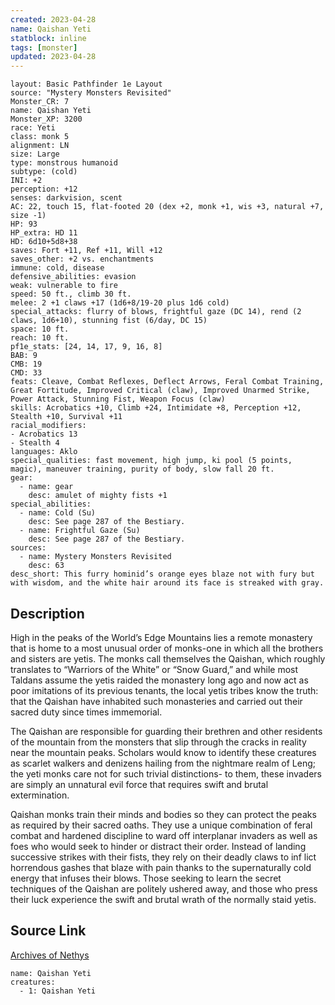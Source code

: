 ```yaml
---
created: 2023-04-28
name: Qaishan Yeti
statblock: inline
tags: [monster]
updated: 2023-04-28
---
```

```statblock
layout: Basic Pathfinder 1e Layout
source: "Mystery Monsters Revisited"
Monster_CR: 7
name: Qaishan Yeti
Monster_XP: 3200
race: Yeti
class: monk 5
alignment: LN
size: Large
type: monstrous humanoid
subtype: (cold)
INI: +2
perception: +12
senses: darkvision, scent
AC: 22, touch 15, flat-footed 20 (dex +2, monk +1, wis +3, natural +7, size -1)
HP: 93
HP_extra: HD 11
HD: 6d10+5d8+38
saves: Fort +11, Ref +11, Will +12
saves_other: +2 vs. enchantments
immune: cold, disease
defensive_abilities: evasion
weak: vulnerable to fire
speed: 50 ft., climb 30 ft.
melee: 2 +1 claws +17 (1d6+8/19-20 plus 1d6 cold)
special_attacks: flurry of blows, frightful gaze (DC 14), rend (2 claws, 1d6+10), stunning fist (6/day, DC 15)
space: 10 ft.
reach: 10 ft.
pf1e_stats: [24, 14, 17, 9, 16, 8]
BAB: 9
CMB: 19
CMD: 33
feats: Cleave, Combat Reflexes, Deflect Arrows, Feral Combat Training, Great Fortitude, Improved Critical (claw), Improved Unarmed Strike, Power Attack, Stunning Fist, Weapon Focus (claw)
skills: Acrobatics +10, Climb +24, Intimidate +8, Perception +12, Stealth +10, Survival +11
racial_modifiers:
- Acrobatics 13
- Stealth 4
languages: Aklo
special_qualities: fast movement, high jump, ki pool (5 points, magic), maneuver training, purity of body, slow fall 20 ft.
gear:
  - name: gear
    desc: amulet of mighty fists +1
special_abilities:
  - name: Cold (Su)
    desc: See page 287 of the Bestiary.
  - name: Frightful Gaze (Su)
    desc: See page 287 of the Bestiary.
sources:
  - name: Mystery Monsters Revisited
    desc: 63
desc_short: This furry hominid’s orange eyes blaze not with fury but with wisdom, and the white hair around its face is streaked with gray.
```
## Description
High in the peaks of the World’s Edge Mountains lies a remote monastery that is home to a most unusual order of monks-one in which all the brothers and sisters are yetis. The monks call themselves the Qaishan, which roughly translates to “Warriors of the White” or “Snow Guard,” and while most Taldans assume the yetis raided the monastery long ago and now act as poor imitations of its previous tenants, the local yetis tribes know the truth: that the Qaishan have inhabited such monasteries and carried out their sacred duty since times immemorial.

The Qaishan are responsible for guarding their brethren and other residents of the mountain from the monsters that slip through the cracks in reality near the mountain peaks. Scholars would know to identify these creatures as scarlet walkers and denizens hailing from the nightmare realm of Leng; the yeti monks care not for such trivial distinctions- to them, these invaders are simply an unnatural evil force that requires swift and brutal extermination.

Qaishan monks train their minds and bodies so they can protect the peaks as required by their sacred oaths. They use a unique combination of feral combat and hardened discipline to ward off interplanar invaders as well as foes who would seek to hinder or distract their order. Instead of landing successive strikes with their fists, they rely on their deadly claws to inf lict horrendous gashes that blaze with pain thanks to the supernaturally cold energy that infuses their blows. Those seeking to learn the secret techniques of the Qaishan are politely ushered away, and those who press their luck experience the swift and brutal wrath of the normally staid yetis.
## Source Link
[Archives of Nethys](https://aonprd.com/MonsterDisplay.aspx?ItemName=Qaishan%20Yeti)
```encounter-table
name: Qaishan Yeti
creatures:
  - 1: Qaishan Yeti
```
